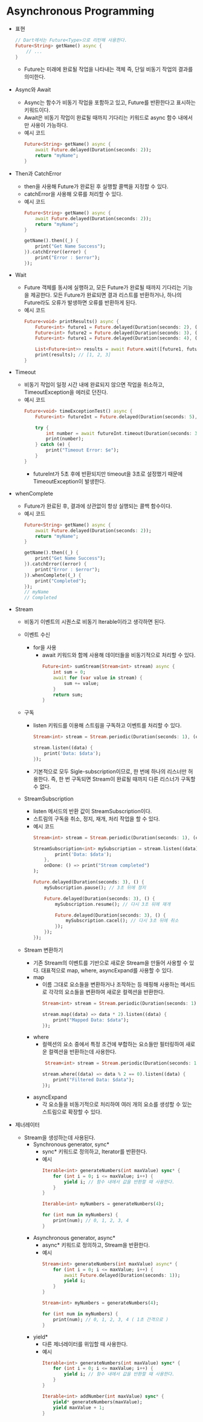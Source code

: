 # Asynchronous Programming

* 표현
    ```dart
    // Dart에서는 Future<Type>으로 리턴해 사용한다.
    Future<String> getName() async {
        // ...
    }
    ```
  * Future는 미래에 완료될 작업을 나타내는 객체 즉, 단일 비동기 작업의 결과를 의미한다.
* Async와 Await
  * Async는 함수가 비동기 작업을 포함하고 있고, Future를 반환한다고 표시하는 키워드이다.
  * Await은 비동기 작업이 완료될 때까지 기다리는 키워드로 async 함수 내에서만 사용이 가능하다.
  * 예시 코드
      ```dart
      Future<String> getName() async {
          await Future.delayed(Duration(seconds: 2));
          return "myName";
      }     
      ```
* Then과 CatchError
  * then을 사용해 Future가 완료된 후 실행할 콜백을 지정할 수 있다.
  * catchError을 사용해 오류를 처리할 수 있다.
  * 예시 코드
    ```dart
    Future<String> getName() async {
        await Future.delayed(Duration(seconds: 2));
        return "myName";
    } 

    getName().then((_) {
        print("Get Name Success");
    }).catchError((error) {
        print("Error : $error");
    });
    ```
* Wait
  * Future 객체를 동시에 실행하고, 모든 Future가 완료될 때까지 기다리는 기능을 제공한다. 모든 Future가 완료되면 결과 리스트를 반환하거나, 하나의 Future라도 오류가 발생하면 오류를 반환하게 된다.
  * 예시 코드
    ```dart
    Future<void> printResults() async {
        Future<int> future1 = Future.delayed(Duration(seconds: 2), () => 1);
        Future<int> future2 = Future.delayed(Duration(seconds: 3), () => 2);
        Future<int> future1 = Future.delayed(Duration(seconds: 4), () => 3);

        List<Future<int>> results = await Future.wait([future1, future2, future3]);
        print(results); // [1, 2, 3]
    }
    ```
* Timeout
  * 비동기 작업이 일정 시간 내에 완료되지 않으면 작업을 취소하고, TimeoutException을 에러로 던진다.
  * 예시 코드
    ```dart
    Future<void> timeExceptionTest() async {
        Future<int> futureInt = Future.delayed(Duration(seconds: 5), () => 4);

        try {
            int number = await futureInt.timeout(Duration(seconds: 3));
            print(number);
        } catch (e) {
            print("Timeout Error: $e");
        }
    }
    ```
    * futureInt가 5초 후에 반환되지만 timeout을 3초로 설정했기 때문에 TimeoutException이 발생한다.
* whenComplete
  * Future가 완료된 후, 결과에 상관없이 항상 실행되는 콜백 함수이다.
  * 예시 코드
    ```dart
    Future<String> getName() async {
        await Future.delayed(Duration(seconds: 2));
        return "myName";
    } 

    getName().then((_) {
        print("Get Name Success");
    }).catchError((error) {
        print("Error : $error");
    }).whenComplete((_) {
        print("Completed");
    });
    // myName
    // Completed
    ```
* Stream
  * 비동기 이벤트의 시퀀스로 비동기 Iterable이라고 생각하면 된다.
  * 이벤트 수신
    * for을 사용
      * await 키워드와 함께 사용해 데이터들을 비동기적으로 처리할 수 있다.
        ```dart
        Future<int> sumStream(Stream<int> stream) async {
            int sum = 0;
            await for (var value in stream) {
                sum += value;
            }
            return sum;
        }

        ```
  * 구독
    * listen 키워드를 이용해 스트림을 구독하고 이벤트를 처리할 수 있다.
        ```dart
        Stream<int> stream = Stream.periodic(Duration(seconds: 1), (count) => count + 1).take(4);

        stream.listen((data) {
            print('Data: $data');
        });
        ```
    * 기본적으로 모두 Sigle-subscription이므로, 한 번에 하나의 리스너만 허용한다. 즉, 한 번 구독되면 Stream이 완료될 때까지 다른 리스너가 구독할 수 없다.

  * StreamSubscription
    * listen 메서드의 반환 값이 StreamSubscription이다.
    * 스트림의 구독을 취소, 정지, 재개, 처리 작업을 할 수 있다.
    * 예시 코드
        ```dart
        Stream<int> stream = Stream.periodic(Duration(seconds: 1), (count) => count + 1).take(100);

        StreamSubscription<int> mySubscription = stream.listen((data) {
                print('Data: $data');
            },
            onDone: () => print("Stream completed")
        );

        Future.delayed(Duration(seconds: 3), () {
            mySubscription.pause(); // 3초 뒤에 정지

            Future.delayed(Duration(seconds: 3), () {
                mySubscription.resume(); // 다시 3초 뒤에 재개

                Future.delayed(Duration(seconds: 3), () {
                    mySubscription.cacel(); // 다시 3초 뒤에 취소
                });
            });
        });
        ```
  * Stream 변환하기
    * 기존 Stream의 이벤트를 기반으로 새로운 Stream을 만들어 사용할 수 있다. 대표적으로 map, where, asyncExpand를 사용할 수 있다.
    * map
      * 이름 그대로 요소들을 변환하거나 조작하는 등 매핑해 사용하는 메서드로 각각의 요소들을 변환하여 새로운 컬렉션을 반환한다.
        ```dart
        Stream<int> stream = Stream.periodic(Duration(seconds: 1), (count) => count + 1).take(100);

        stream.map((data) => data * 2).listen((data) {
            print("Mapped Data: $data");
        });
        ```
    * where
      * 컬렉션의 요소 중에서 특정 조건에 부합하는 요소들만 필터링하여 새로운 컬렉션을 반환하는데 사용한다.
        ```dart
         Stream<int> stream = Stream.periodic(Duration(seconds: 1), (count) => count + 1).take(100);

        stream.where((data) => data % 2 == 0).listen((data) {
            print("Filtered Data: $data");
        });
        ```
    * asyncExpand
      * 각 요소들을 비동기적으로 처리하여 여러 개의 요소를 생성할 수 있는 스트림으로 확장할 수 있다. 

* 제너레이터
  * Stream을 생성하는데 사용된다.
    * Synchronous generator, sync*
      * sync* 키워드로 정의하고, Iterator를 반환한다.
      * 예시
        ```dart
        Iterable<int> generateNumbers(int maxValue) sync* {
            for (int i = 0; i <= maxValue; i++) {
                yield i; // 함수 내에서 값을 반환할 때 사용한다.
            }
        }

        Iterable<int> myNumbers = generateNumbers(4);

        for (int num in myNumbers) {
            print(num); // 0, 1, 2, 3, 4
        }
        ```
    * Asynchronous generator, async*
      * async* 키워드로 정의하고, Stream을 반환한다.
      * 예시
        ```dart
        Stream<int> generateNumbers(int maxValue) async* {
            for (int i = 0; i <= maxValue; i++) {
                await Future.delayed(Duration(seconds: 1));
                yield i;
            }
        }

        Stream<int> myNumbers = generateNumbers(4);

        for (int num in myNumbers) {
            print(num); // 0, 1, 2, 3, 4 ( 1초 간격으로 )
        }
        ```
    * yield*
      * 다른 제너레이터를 위임할 때 사용한다.
      * 예시
        ```dart
        Iterable<int> generateNumbers(int maxValue) sync* {
            for (int i = 0; i <= maxValue; i++) {
                yield i; // 함수 내에서 값을 반환할 때 사용한다.
            }
        }

        Iterable<int> addNumber(int maxValue) sync* {
            yield* generateNumbers(maxValue);
            yield maxValue + 1;
        }
        ```